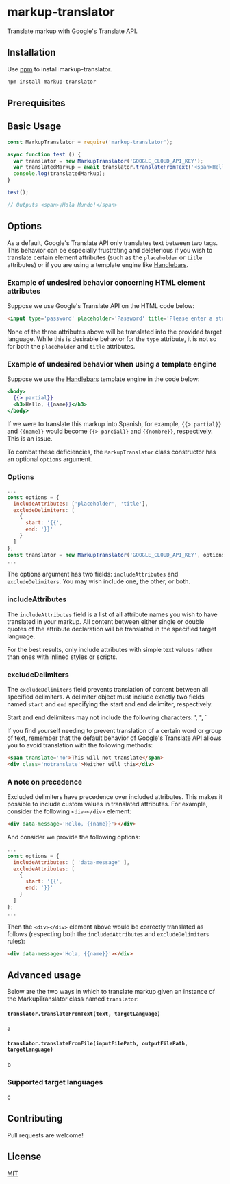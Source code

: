 # markup-translator
Translate markup with Google's Translate API.

## Installation
Use [npm](https://npmjs.org) to install markup-translator.

```bash
npm install markup-translator
```

## Prerequisites


## Basic Usage
```javascript
const MarkupTranslator = require('markup-translator');

async function test () {
  var translator = new MarkupTranslator('GOOGLE_CLOUD_API_KEY');
  var translatedMarkup = await translator.translateFromText('<span>Hello world!</span>', 'es');
  console.log(translatedMarkup);
}

test();

// Outputs <span>¡Hola Mundo!</span>

```

## Options
As a default, Google's Translate API only translates text between two tags. This behavior can be especially frustrating and deleterious if you wish to translate certain element attributes (such as the `placeholder` or `title` attributes) or if you are using a template engine like [Handlebars](https://handlebarsjs.com/).

### Example of undesired behavior concerning HTML element attributes
Suppose we use Google's Translate API on the HTML code below:
```html
<input type='password' placeholder='Password' title='Please enter a strong password'></input>  
```
None of the three attributes above will be translated into the provided target language. While this is desirable behavior for the `type` attribute, it is not so for both the `placeholder` and `title` attributes.

### Example of undesired behavior when using a template engine
Suppose we use the [Handlebars](https://handlebarsjs.com/) template engine in the code below:
```handlebars
<body>
  {{> partial}}
  <h3>Hello, {{name}}</h3>
</body>
```
If we were to translate this markup into Spanish, for example, `{{> partial}}` and `{{name}}` would become `{{> parcial}}` and `{{nombre}}`, respectively. This is an issue.


To combat these deficiencies, the `MarkupTranslator` class constructor has an optional `options` argument.

### Options

```javascript
...
const options = {
  includeAttributes: ['placeholder', 'title'],
  excludeDelimiters: [
    {
      start: '{{',
      end: '}}'
    }
  ]
};
const translator = new MarkupTranslator('GOOGLE_CLOUD_API_KEY', options);
...
```
The options argument has two fields: `includeAttributes` and `excludeDelimiters`. You may wish include one, the other, or both.

### includeAttributes
The `includeAttributes` field is a list of all attribute names you wish to have translated in your markup. All content between either single or double quotes of the attribute declaration will be translated in the specified target language.

For the best results, only include attributes with simple text values rather than ones with inlined styles or scripts.

### excludeDelimiters
The `excludeDelimiters` field prevents translation of content between all specified delimiters. A delimiter object must include exactly two fields named `start` and `end` specifying the start and end delimiter, respectively.

Start and end delimiters may not include the following characters: ', ", \`

If you find yourself needing to prevent translation of a certain word or group of text, remember that the default behavior of Google's Translate API allows you to avoid translation with the following methods:

```html
<span translate='no'>This will not translate</span>
<div class='notranslate'>Neither will this</div>
```

### A note on precedence
Excluded delimiters have precedence over included attributes. This makes it possible to include custom values in translated attributes. For example, consider the following `<div></div>` element:

```html
<div data-message='Hello, {{name}}'></div>
```

And consider we provide the following options:

```javascript
...
const options = {
  includeAttributes: [ 'data-message' ],
  excludeAttributes: [
    {
      start: '{{',
      end: '}}'
    }
  ]
};
...
```

Then the `<div></div>` element above would be correctly translated as follows (respecting both the `includedAttributes` and `excludeDelimiters` rules):

```html
<div data-message='Hola, {{name}}'></div>
```

## Advanced usage
Below are the two ways in which to translate markup given an instance of the MarkupTranslator class named `translator`:

#### `translator.translateFromText(text, targetLanguage)`
a

#### `translator.translateFromFile(inputFilePath, outputFilePath, targetLanguage)`
b

### Supported target languages
c

## Contributing
Pull requests are welcome!

## License
[MIT](https://choosealicense.com/licenses/mit/)
